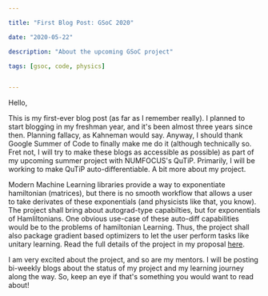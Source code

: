 ```yaml
---

title: "First Blog Post: GSoC 2020"

date: "2020-05-22"

description: "About the upcoming GSoC project"

tags: [gsoc, code, physics]


---
```



Hello, 

This is my first-ever blog post (as far as I remember really). I planned to start blogging in my freshman year, and it's been almost three years since then. Planning fallacy, as Kahneman would say. Anyway, I should thank Google Summer of Code to finally make me do it (although technically so. Fret not, I will try to make these blogs as accessible as possible) as part of my upcoming summer project with NUMFOCUS's QuTiP. Primarily, I will be working to make QuTiP auto-differentiable. A bit more about my project. 

Modern Machine Learning libraries provide a way to exponentiate hamiltonian (matrices), but there is no smooth workflow that allows a user to take derivates of these exponentials (and physicists like that, you know). The project shall bring about autograd-type capabilties, but for exponentials of Hamliltonians. One obvious use-case of these auto-diff capabilities would be to the problems of hamiltonian Learning. Thus, the project shall also package gradient based optimizers to let the user perform tasks like unitary learning. Read the full details of the project in my proposal [here](/GSoC_2020_QuTiP_Proposal.pdf).
 
I am very excited about the project, and so are my mentors. I will be posting bi-weekly blogs about the status of my project and my learning journey along the way. So, keep an eye if that's something you would want to read about!

 

